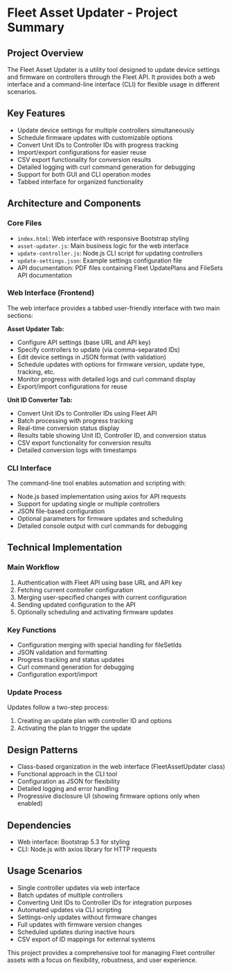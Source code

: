 # Fleet Asset Updater - Project Summary

## Project Overview
The Fleet Asset Updater is a utility tool designed to update device settings and firmware on controllers through the Fleet API. It provides both a web interface and a command-line interface (CLI) for flexible usage in different scenarios.

## Key Features
- Update device settings for multiple controllers simultaneously
- Schedule firmware updates with customizable options
- Convert Unit IDs to Controller IDs with progress tracking
- Import/export configurations for easier reuse
- CSV export functionality for conversion results
- Detailed logging with curl command generation for debugging
- Support for both GUI and CLI operation modes
- Tabbed interface for organized functionality

## Architecture and Components

### Core Files
- `index.html`: Web interface with responsive Bootstrap styling
- `asset-updater.js`: Main business logic for the web interface
- `update-controller.js`: Node.js CLI script for updating controllers
- `update-settings.json`: Example settings configuration file
- API documentation: PDF files containing Fleet UpdatePlans and FileSets API documentation

### Web Interface (Frontend)
The web interface provides a tabbed user-friendly interface with two main sections:

**Asset Updater Tab:**
- Configure API settings (base URL and API key)
- Specify controllers to update (via comma-separated IDs)
- Edit device settings in JSON format (with validation)
- Schedule updates with options for firmware version, update type, tracking, etc.
- Monitor progress with detailed logs and curl command display
- Export/import configurations for reuse

**Unit ID Converter Tab:**
- Convert Unit IDs to Controller IDs using Fleet API
- Batch processing with progress tracking
- Real-time conversion status display
- Results table showing Unit ID, Controller ID, and conversion status
- CSV export functionality for conversion results
- Detailed conversion logs with timestamps

### CLI Interface
The command-line tool enables automation and scripting with:
- Node.js based implementation using axios for API requests
- Support for updating single or multiple controllers
- JSON file-based configuration
- Optional parameters for firmware updates and scheduling
- Detailed console output with curl commands for debugging

## Technical Implementation

### Main Workflow
1. Authentication with Fleet API using base URL and API key
2. Fetching current controller configuration
3. Merging user-specified changes with current configuration
4. Sending updated configuration to the API
5. Optionally scheduling and activating firmware updates

### Key Functions
- Configuration merging with special handling for fileSetIds
- JSON validation and formatting
- Progress tracking and status updates
- Curl command generation for debugging
- Configuration export/import

### Update Process
Updates follow a two-step process:
1. Creating an update plan with controller ID and options
2. Activating the plan to trigger the update

## Design Patterns
- Class-based organization in the web interface (FleetAssetUpdater class)
- Functional approach in the CLI tool
- Configuration as JSON for flexibility
- Detailed logging and error handling
- Progressive disclosure UI (showing firmware options only when enabled)

## Dependencies
- Web interface: Bootstrap 5.3 for styling
- CLI: Node.js with axios library for HTTP requests

## Usage Scenarios
- Single controller updates via web interface
- Batch updates of multiple controllers
- Converting Unit IDs to Controller IDs for integration purposes
- Automated updates via CLI scripting
- Settings-only updates without firmware changes
- Full updates with firmware version changes
- Scheduled updates during inactive hours
- CSV export of ID mappings for external systems

This project provides a comprehensive tool for managing Fleet controller assets with a focus on flexibility, robustness, and user experience. 